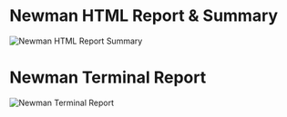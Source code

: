 # Newman HTML Report & Summary
![Newman HTML Report Summary](https://github.com/mh-shovon/Postman-Automation-Newman/assets/40742419/b683282e-3def-4983-bc31-e8c8602b7943)

# Newman Terminal Report
![Newman Terminal Report](https://github.com/mh-shovon/Postman-Automation-Newman/assets/40742419/defd2897-3f0b-47ec-b04d-5ea1533e83b4)
